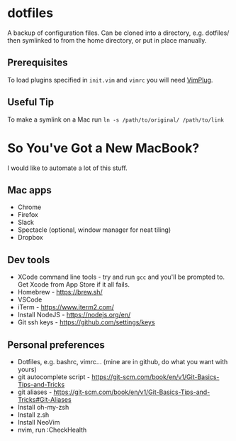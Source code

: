 # dotfiles

A backup of configuration files. Can be cloned into a directory, e.g. dotfiles/ then symlinked to from the home directory, or put in place manually.

## Prerequisites

To load plugins specified in `init.vim` and `vimrc` you will need [VimPlug](https://github.com/junegunn/vim-plug).

## Useful Tip

To make a symlink on a Mac run `ln -s /path/to/original/ /path/to/link`


# So You've Got a New MacBook?

I would like to automate a lot of this stuff.

## Mac apps

* Chrome
* Firefox
* Slack
* Spectacle (optional, window manager for neat tiling)
* Dropbox

## Dev tools

* XCode command line tools - try and run `gcc` and you'll be prompted to. Get Xcode from App Store if it all fails.
* Homebrew - https://brew.sh/
* VSCode
* iTerm - https://www.iterm2.com/
* Install NodeJS - https://nodejs.org/en/
* Git ssh keys - https://github.com/settings/keys

## Personal preferences

* Dotfiles, e.g. bashrc, vimrc... (mine are in github, do what you want with yours)
* git autocomplete script - https://git-scm.com/book/en/v1/Git-Basics-Tips-and-Tricks
* git aliases - https://git-scm.com/book/en/v1/Git-Basics-Tips-and-Tricks#Git-Aliases
* Install oh-my-zsh
* Install z.sh
* Install NeoVim
* nvim, run :CheckHealth
